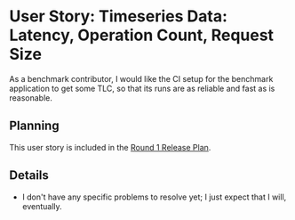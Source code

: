 # User Story: Timeseries Data: Latency, Operation Count, Request Size

As a benchmark contributor,
  I would like the CI setup for the benchmark application to get some TLC,
  so that its runs are as reliable and fast as is reasonable.


## Planning

This user story is included in the
  [Round 1 Release Plan](../plans/0001-round-1.md).


## Details

* I don't have any specific problems to resolve yet; I just expect that I will, eventually.